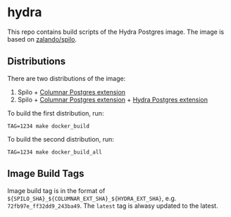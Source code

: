 # hydra

This repo contains build scripts of the Hydra Postgres image. The image is based on [zalando/spilo](https://github.com/zalando/spilo).

## Distributions

There are two distributions of the image:

1. Spilo + [Columnar Postgres extension](https://github.com/HydrasCo/citus)
2. Spilo + [Columnar Postgres extension](https://github.com/HydrasCo/citus) + [Hydra Postgres extension](https://github.com/HydrasCo/Hydras)

To build the first distribution, run:

```
TAG=1234 make docker_build
```

To build the second distribution, run:

```
TAG=1234 make docker_build_all
```

## Image Build Tags

Image build tag is in the format of `${SPILO_SHA}_${COLUMNAR_EXT_SHA}_${HYDRA_EXT_SHA}`, e.g. `72fb97e_ff32dd9_243ba49`.
The `latest` tag is alwasy updated to the latest.
